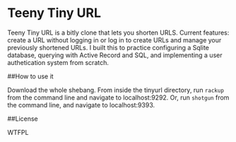 Teeny Tiny URL
=========

Teeny Tiny URL is a bitly clone that lets you shorten URLS.  Current features: create a URL without logging in or log in to create URLs and manage your previously shortened URLs. I built this to practice configuring a Sqlite database, querying with Active Record and SQL, and implementing a user authetication system from scratch.

##How to use it

Download the whole shebang. From inside the tinyurl directory, run ```rackup``` from the command line and navigate to localhost:9292. Or, run ```shotgun``` from the command line, and navigate to localhost:9393.

##License

WTFPL